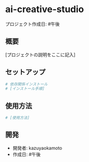 # ai-creative-studio

プロジェクト作成日: #午後

## 概要
[プロジェクトの説明をここに記入]

## セットアップ
```bash
# 依存関係インストール
# [インストール手順]
```

## 使用方法
```bash
# [使用方法]
```

## 開発
- 開発者: kazuyaokamoto
- 作成日: #午後


